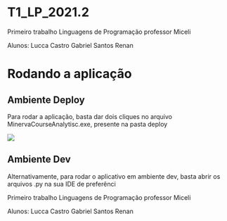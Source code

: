 # T1_LP_2021.2

Primeiro trabalho Linguagens de Programação professor Miceli

Alunos:
Lucca Castro
Gabriel Santos
Renan

# Rodando a aplicação

## Ambiente Deploy

Para rodar a aplicação, basta dar dois cliques no arquivo MinervaCourseAnalytisc.exe, presente na pasta deploy

![](https://i.imgur.com/l7JbScI.png)

## Ambiente Dev

Alternativamente, para rodar o aplicativo em ambiente dev, basta abrir os arquivos .py na sua IDE de preferênci

Primeiro trabalho Linguagens de Programação professor Miceli

Alunos:
Lucca Castro
Gabriel Santos
Renan
